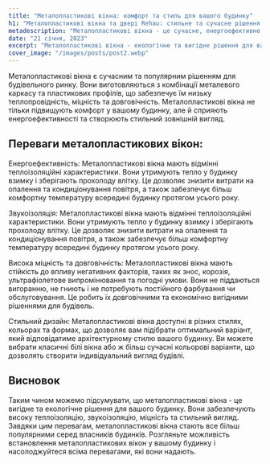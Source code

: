 ```yaml
---
title: "Металопластикові вікна: комфорт та стиль для вашого будинку"
h1: "Металопластикові вікна та двері Rehau: стильне та сучасне рішення для Вашої оселі!"
metadescription: "Металопластикові вікна - це сучасне, енергоефективне та стильне рішення для вашого будинку. Вони створюють комфортну атмосферу у вашому приміщенні."
date: "21 січня, 2023"
excerpt: "Металопластикові вікна - екологічне та вигідне рішення для вашого будинку. Вони забезпечують теплоізоляцію, звукоізоляцію, міцність та стильний вигляд."
cover_image: "/images/posts/post2.webp"
---
```


Металопластикові вікна є сучасним та популярним рішенням для будівельного ринку. Вони виготовляються з комбінації металевого каркасу та пластикових профілів, що забезпечує їм низьку теплопровідність, міцність та довговічність. Металопластикові вікна не тільки підвищують комфорт у вашому будинку, але й сприяють енергоефективності та створюють стильний зовнішній вигляд.

## Переваги металопластикових вікон:

Енергоефективність: Металопластикові вікна мають відмінні теплоізоляційні характеристики. Вони утримують тепло у будинку взимку і зберігають прохолоду влітку. Це дозволяє знизити витрати на опалення та кондиціонування повітря, а також забезпечує більш комфортну температуру всередині будинку протягом усього року.

Звукоізоляція: Металопластикові вікна мають відмінні теплоізоляційні характеристики. Вони утримують тепло у будинку взимку і зберігають прохолоду влітку. Це дозволяє знизити витрати на опалення та кондиціонування повітря, а також забезпечує більш комфортну температуру всередині будинку протягом усього року.

Висока міцність та довговічність: Металопластикові вікна мають стійкість до впливу негативних факторів, таких як знос, корозія, ультрафіолетове випромінювання та погодні умови. Вони не піддаються вигоранню, не гниють і не потребують постійного фарбування чи обслуговування. Це робить їх довговічними та економічно вигідними рішеннями для будівель.

Стильний дизайн: Металопластикові вікна доступні в різних стилях, кольорах та формах, що дозволяє вам підібрати оптимальний варіант, який відповідатиме архітектурному стилю вашого будинку. Ви можете вибрати класичні білі вікна або ж більш сучасні кольорові варіанти, що дозволять створити індивідуальний вигляд будівлі.

## Висновок

Таким чином можемо підсумувати, що металопластикові вікна - це вигідне та екологічне рішення для вашого будинку. Вони забезпечують високу теплоізоляцію, звукоізоляцію, міцність та стильний вигляд. Завдяки цим перевагам, металопластикові вікна стають все більш популярними серед власників будинків. Розгляньте можливість встановлення металопластикових вікон у вашому будинку і насолоджуйтеся всіма перевагами, які вони надають.
